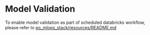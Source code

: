 # Model Validation
To enable model validation as part of scheduled databricks workflow, please refer to [eo_mlops_stack/resources/README.md](../resources/README.md)
